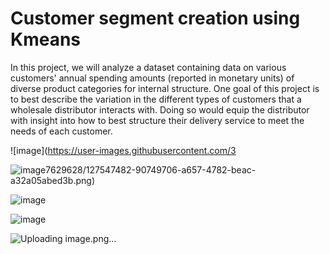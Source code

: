 # Customer segment creation using Kmeans
 
In this project, we will analyze a dataset containing data on various customers' annual spending amounts (reported in monetary units) of diverse product categories for internal structure. One goal of this project is to best describe the variation in the different types of customers that a wholesale distributor interacts with. Doing so would equip the distributor with insight into how to best structure their delivery service to meet the needs of each customer.

![image](https://user-images.githubusercontent.com/3


![image](https://user-images.githubusercontent.com/37629628/127547554-03983ad0-e1ba-4627-8d1c-d738f8dd3526.png)7629628/127547482-90749706-a657-4782-beac-a32a05abed3b.png)



![image](https://user-images.githubusercontent.com/37629628/127547622-698d07d2-f30a-4be7-a201-f2280812dc7a.png)



![image](https://user-images.githubusercontent.com/37629628/127547666-696dbdf1-02d5-4e09-8a88-2e1565a8a1d1.png)



![Uploading image.png…]()
